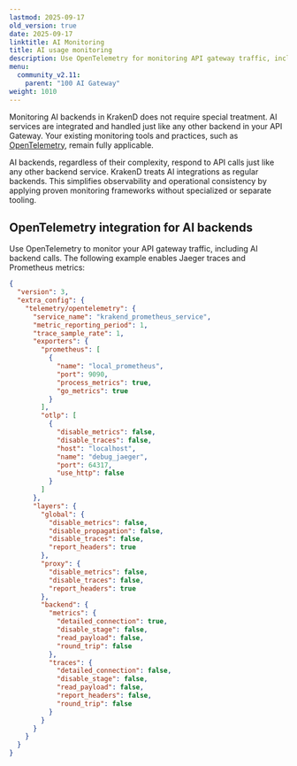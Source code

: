 ```yaml
---
lastmod: 2025-09-17
old_version: true
date: 2025-09-17
linktitle: AI Monitoring
title: AI usage monitoring
description: Use OpenTelemetry for monitoring API gateway traffic, including AI calls, with your existing providers.
menu:
  community_v2.11:
    parent: "100 AI Gateway"
weight: 1010
---
```


Monitoring AI backends in KrakenD does not require special treatment. AI services are integrated and handled just like any other backend in your API Gateway. Your existing monitoring tools and practices, such as [OpenTelemetry](/docs/v2.11/telemetry/opentelemetry/), remain fully applicable.

AI backends, regardless of their complexity, respond to API calls just like any other backend service. KrakenD treats AI integrations as regular backends. This simplifies observability and operational consistency by applying proven monitoring frameworks without specialized or separate tooling.

## OpenTelemetry integration for AI backends
Use OpenTelemetry to monitor your API gateway traffic, including AI backend calls. The following example enables Jaeger traces and Prometheus metrics:

```json
{
  "version": 3,
  "extra_config": {
    "telemetry/opentelemetry": {
      "service_name": "krakend_prometheus_service",
      "metric_reporting_period": 1,
      "trace_sample_rate": 1,
      "exporters": {
        "prometheus": [
          {
            "name": "local_prometheus",
            "port": 9090,
            "process_metrics": true,
            "go_metrics": true
          }
        ],
        "otlp": [
          {
            "disable_metrics": false,
            "disable_traces": false,
            "host": "localhost",
            "name": "debug_jaeger",
            "port": 64317,
            "use_http": false
          }
        ]
      },
      "layers": {
        "global": {
          "disable_metrics": false,
          "disable_propagation": false,
          "disable_traces": false,
          "report_headers": true
        },
        "proxy": {
          "disable_metrics": false,
          "disable_traces": false,
          "report_headers": true
        },
        "backend": {
          "metrics": {
            "detailed_connection": true,
            "disable_stage": false,
            "read_payload": false,
            "round_trip": false
          },
          "traces": {
            "detailed_connection": false,
            "disable_stage": false,
            "read_payload": false,
            "report_headers": false,
            "round_trip": false
          }
        }
      }
    }
  }
}
```
